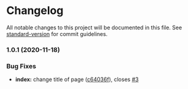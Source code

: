 # Changelog

All notable changes to this project will be documented in this file. See [standard-version](https://github.com/conventional-changelog/standard-version) for commit guidelines.

### 1.0.1 (2020-11-18)


### Bug Fixes

* **index:** change title of page ([c64036f](https://github.com/atnpcg/conventional-commits/commit/c64036f18e2e8504a1a34a18b006c925ccf19822)), closes [#3](https://github.com/atnpcg/conventional-commits/issues/3)
